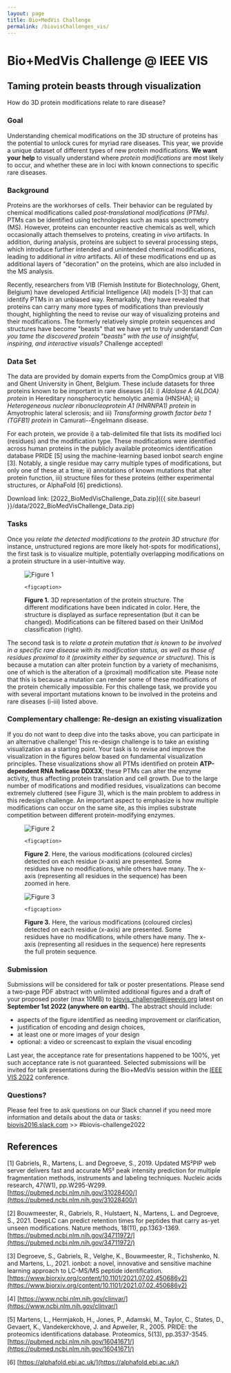 ```yaml
---
layout: page
title: Bio+MedVis Challenge
permalink: /biovisChallenges_vis/
---
```


# Bio+MedVis Challenge @ IEEE VIS

## Taming protein beasts through visualization

How do 3D protein modifications relate to rare disease?

### Goal

Understanding chemical modifications on the 3D structure of proteins has
the potential to unlock cures for myriad rare diseases. This year, we
provide a unique dataset of different types of new protein
modifications. **We want your help** to visually understand where
_protein modifications_ are most likely to occur, and whether these are
in loci with known connections to specific rare diseases.

### Background

Proteins are the workhorses of cells. Their behavior can be regulated by
chemical modifications called _post-translational modifications (PTMs)_.
PTMs can be identified using technologies such as mass spectrometry
(MS). However, proteins can encounter reactive chemicals as well, which
occasionally attach themselves to proteins, creating _in vivo_
artifacts. In addition, during analysis, proteins are subject to several
processing steps, which introduce further intended and unintended
chemical modifications, leading to additional _in vitro_ artifacts. All
of these modifications end up as additional layers of "decoration" on
the proteins, which are also included in the MS analysis.

Recently, researchers from VIB (Flemish Institute for Biotechnology,
Ghent, Belgium) have developed Artificial Intelligence (AI) models
\[1-3\] that can identify PTMs in an unbiased way. Remarkably, they have
revealed that proteins can carry many more types of modifications than
previously thought, highlighting the need to revise our way of
visualizing proteins and their modifications. The formerly relatively
simple protein sequences and structures have become "beasts" that we
have yet to truly understand! _Can you tame the discovered protein
"beasts" with the use of insightful, inspiring, and interactive
visuals?_ Challenge accepted!

### Data Set

The data are provided by domain experts from the CompOmics group at VIB
and Ghent University in Ghent, Belgium. These include datasets for three
proteins known to be important in rare diseases \[4\]: i) _Aldolase A
(ALDOA) protein_ in Hereditary nonspherocytic hemolytic anemia (HNSHA);
ii) _Heterogeneous nuclear ribonucleoprotein A1 (HNRNPA1)_ _protein_ in
Amyotrophic lateral sclerosis; and iii) _Transforming growth factor beta
1 (TGFB1)_ _protein_ in Camurati--Engelmann disease.

For each protein, we provide i) a tab-delimited file that lists its
modified loci (residues) and the modification type. These modifications
were identified across human proteins in the publicly available
proteomics identification database PRIDE \[5\] using the
machine-learning based ionbot search engine \[3\]. Notably, a single
residue may carry multiple types of modifications, but only one of these
at a time; ii) annotations of known mutations that alter protein
function, iii) structure files for these proteins (either experimental
structures, or AlphaFold \[6\] predictions).

Download link: [2022_BioMedVisChallenge_Data.zip]({{ site.baseurl }}/data/2022_BioMedVisChallenge_Data.zip)

### Tasks

Once you _relate the detected modifications to the protein 3D structure_
(for instance, unstructured regions are more likely hot-spots for
modifications), the first task is to visualize multiple, potentially
overlapping modifications on a protein structure in a user-intuitive
way.

<figure>
    <img src="../images/biovis-challenge/fig1.png" alt="Figure 1">

    <figcaption>

<strong>Figure 1.</strong> 3D representation of the protein structure. The different
modifications have been indicated in color. Here, the structure is
displayed as surface representation (but it can be changed).
Modifications can be filtered based on their UniMod classification
(right).

</figcaption>

</figure>

The second task is to _relate a protein mutation that is known to be
involved in a specific rare disease with its modification status, as
well as those of residues proximal to it (proximity either by sequence
or structure)._ This is because a mutation can alter protein function by
a variety of mechanisms, one of which is the alteration of a (proximal)
modification site. Please note that this is because a mutation can
render some of these modifications of the protein chemically impossible.
For this challenge task, we provide you with several important mutations
known to be involved in the proteins and rare diseases (i-iii) listed
above.

### Complementary challenge: Re-design an existing visualization

If you do not want to deep dive into the tasks above, you can participate in an
alternative challenge! This re-design challenge is to take an existing
visualization as a starting point. Your task is to revise and improve the
visualization in the figures below based on fundamental visualization
principles. These visualizations show all PTMs identified on protein
**ATP-dependent RNA helicase DDX3X**; these PTMs can alter the enzyme activity,
thus affecting protein translation and cell growth. Due to the large number of
modifications and modified residues, visualizations can become extremely
cluttered (see Figure 3), which is the main problem to address in this redesign
challenge. An important aspect to emphasize is how multiple modifications can
occur on the same site, as this implies substrate competition between different
protein-modifying enzymes.

<figure>
    <img src="../images/biovis-challenge/fig2.png" alt="Figure 2">

    <figcaption>

<strong>Figure 2</strong>. Here, the various modifications (coloured circles)
detected on each residue (x-axis) are presented. Some residues have no
modifications, while others have many. The x-axis (representing all
residues in the sequence) has been zoomed in here.

</figcaption>

</figure>

<figure>
    <img src="../images/biovis-challenge/fig3.png" alt="Figure 3">

    <figcaption>

<strong>Figure 3.</strong> Here, the various modifications (coloured circles)
detected on each residue (x-axis) are presented. Some residues have no
modifications, while others have many. The x-axis (representing all
residues in the sequence) here represents the full protein sequence.

</figcaption>

</figure>

### Submission

Submissions will be considered for talk or poster presentations. Please
send a two-page PDF abstract with unlimited additional figures and a
draft of your proposed poster (max 10MB) to biovis_challenge@ieeevis.org
latest on **September 1st 2022 (anywhere on earth).** The abstract
should include:

-   aspects of the figure identified as needing improvement or clarification,
-   justification of encoding and design choices,
-   at least one or more images of your design
-   optional: a video or screencast to explain the visual encoding

Last year, the acceptance rate for presentations happened to be 100%,
yet such acceptance rate is not guaranteed. Selected submissions will be
invited for talk presentations during the Bio+MedVis session within the
[IEEE VIS 2022](http://ieeevis.org/) conference.

### Questions?

Please feel free to ask questions on our Slack channel if you need more
information and details about the data or tasks:  
[biovis2016.slack.com](https://biovis2016.slack.com/) >> #biovis-challenge2022

## References

\[1\] Gabriels, R., Martens, L. and Degroeve, S., 2019. Updated MS²PIP
web server delivers fast and accurate MS² peak intensity prediction for
multiple fragmentation methods, instruments and labeling techniques.
Nucleic acids research, 47(W1), pp.W295-W299.
[https://pubmed.ncbi.nlm.nih.gov/31028400/](https://pubmed.ncbi.nlm.nih.gov/31028400/)

\[2\] Bouwmeester, R., Gabriels, R., Hulstaert, N., Martens, L. and
Degroeve, S., 2021. DeepLC can predict retention times for peptides that
carry as-yet unseen modifications. Nature methods, 18(11), pp.1363-1369.
[https://pubmed.ncbi.nlm.nih.gov/34711972/](https://pubmed.ncbi.nlm.nih.gov/34711972/)

\[3\] Degroeve, S., Gabriels, R., Velghe, K., Bouwmeester, R.,
Tichshenko, N. and Martens, L., 2021. ionbot: a novel, innovative and
sensitive machine learning approach to LC-MS/MS peptide identification.
[https://www.biorxiv.org/content/10.1101/2021.07.02.450686v2](https://www.biorxiv.org/content/10.1101/2021.07.02.450686v2)

\[4\]
[https://www.ncbi.nlm.nih.gov/clinvar/](https://www.ncbi.nlm.nih.gov/clinvar/)

\[5\] Martens, L., Hermjakob, H., Jones, P., Adamski, M., Taylor, C.,
States, D., Gevaert, K., Vandekerckhove, J. and Apweiler, R., 2005.
PRIDE: the proteomics identifications database. Proteomics, 5(13),
pp.3537-3545.
[https://pubmed.ncbi.nlm.nih.gov/16041671/](https://pubmed.ncbi.nlm.nih.gov/16041671/)

\[6\]
[https://alphafold.ebi.ac.uk/](https://alphafold.ebi.ac.uk/)

